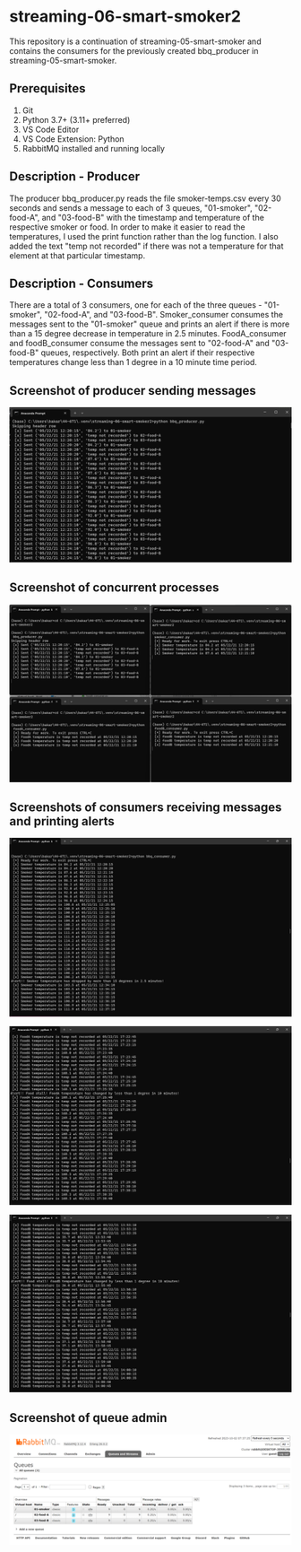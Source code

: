 # streaming-06-smart-smoker2
This repository is a continuation of streaming-05-smart-smoker and contains the consumers for the previously created bbq_producer in streaming-05-smart-smoker. 

## Prerequisites

1. Git
1. Python 3.7+ (3.11+ preferred)
1. VS Code Editor
1. VS Code Extension: Python
1. RabbitMQ installed and running locally

## Description - Producer
The producer bbq_producer.py reads the file smoker-temps.csv every 30 seconds and sends a message to each of 3 queues, "01-smoker", "02-food-A", and "03-food-B" with the timestamp and temperature of the respective smoker or food. In order to make it easier to read the temperatures, I used the print function rather than the log function. I also added the text "temp not recorded" if there was not a temperature for that element at that particular timestamp.

## Description - Consumers
There are a total of 3 consumers, one for each of the three queues - "01-smoker", "02-food-A", and "03-food-B". Smoker_consumer consumes the messages sent to the "01-smoker" queue and prints an alert if there is more than a 15 degree decrease in temperature in 2.5 minutes. FoodA_consumer and foodB_consumer consume the messages sent to "02-food-A" and "03-food-B" queues, respectively. Both print an alert if their respective temperatures change less than 1 degree in a 10 minute time period. 

## Screenshot of producer sending messages

![Alt text](https://github.com/bkargel/streaming-06-smart-smoker2/blob/main/bbq_producer.png?raw=true "bbq_producer messages sent")

## Screenshot of concurrent processes

![Alt text](https://github.com/bkargel/streaming-06-smart-smoker2/blob/main/concurrent_processes.png?raw=true "Concurrent processes")

## Screenshots of consumers receiving messages and printing alerts

![Alt text](https://github.com/bkargel/streaming-06-smart-smoker2/blob/main/smoker_consumer.png?raw=true "Smoker messages consumed, with alert")

![Alt text](https://github.com/bkargel/streaming-06-smart-smoker2/blob/main/foodA_consumer.png?raw=true "FoodA messages consumed, with alert")

![Alt text](https://github.com/bkargel/streaming-06-smart-smoker2/blob/main/foodB_consumer.png?raw=true "FoodB messages consumer, with alert")

## Screenshot of queue admin

![Alt text](https://github.com/bkargel/streaming-06-smart-smoker2/blob/main/queue_admin.png?raw=true "Queue Admin")


